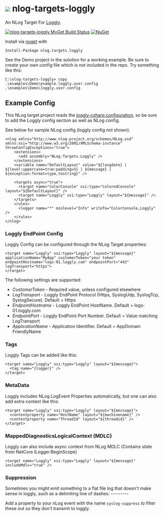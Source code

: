 # ![](https://raw.githubusercontent.com/joefitzgerald/nlog-targets-loggly/master/SolutionItems/NLoggly.png) nlog-targets-loggly #
An NLog Target For [Loggly](http://www.loggly.com). 

[![nlog-targets-loggly MyGet Build Status](https://www.myget.org/BuildSource/Badge/nlog-targets-loggly?identifier=01f46438-a7ab-49c7-ba53-5195726e0ec0)](https://www.myget.org/) [![NuGet](https://img.shields.io/nuget/v/NLog.Targets.Loggly.svg)](https://www.nuget.org/packages/NLog.Targets.Loggly) 

Install via [nuget](https://www.nuget.org/packages/NLog.Targets.Loggly/) with

	Install-Package nlog.targets.loggly

See the Demo project in the solution for a working example. 
Be sure to create your own config file which is not included in the repo. Try something like this:
	
	C:\nlog-targets-loggly> copy .\examples\Demo\example.loggly.user.config .\examples\Demo\loggly.user.config

## Example Config ##
This NLog target project reads the [loggly-csharp configuration](https://github.com/neutmute/loggly-csharp/), so be sure to add the Loggly config section as well as NLog config. 

See below for sample NLog config (loggly config not shown).

	<nlog xmlns="http://www.nlog-project.org/schemas/NLog.xsd" xmlns:xsi="http://www.w3.org/2001/XMLSchema-instance"  throwConfigExceptions="true">
		<extensions>
		  <add assembly="NLog.Targets.Loggly" />
		</extensions>
		<variable name="DefaultLayout" value="${longdate} | ${level:uppercase=true:padding=5} | ${message} | ${exception:format=type,tostring}" />
	
		<targets async="true">
		  <target name="ColorConsole" xsi:type="ColoredConsole" layout="${DefaultLayout}" />
		  <target name="Loggly" xsi:type="Loggly" layout="${message}" />
		</targets>
		<rules>
		  <logger name="*" minlevel="Info" writeTo="ColorConsole,Loggly" />
		</rules>
	</nlog>

### Loggly EndPoint Config
Loggly Config can be configured through the NLog Target properties:

	<target name="Loggly" xsi:type="Loggly" layout="${message}" applicationName="MyApp" customerToken="your token" endpointHostname="logs-01.loggly.com" endpointPort="443" logTransport="https">
	</target>

The following settings are supported:

- _CustomerToken_ - Required value, unless configured elsewhere
- _LogTransport_ - Loggly EndPoint Protocol (Https, SyslogUdp, SyslogTcp, SyslogSecure). Default = Https
- _EndpointHostname_ - Loggly EndPoint HostName. Default = logs-01.loggly.com
- _EndpointPort_ - Loggly EndPoint Port Number. Default = Value matching LogTransport
- _ApplicationName_ - Application Identifier. Default = AppDomain FriendlyName

### Tags

Loggly Tags can be added like this:

	<target name="Loggly" xsi:type="Loggly" layout="${message}">
	  <tag name="{logger}" />
	</target>

### MetaData

Loggly includes NLog LogEvent Properties automatically, but one can also add extra context like this:

	<target name="Loggly" xsi:type="Loggly" layout="${message}">
	  <contextproperty name="HostName" layout="${machinename}" />
	  <contextproperty name="ThreadId" layout="${threadid}" />
	</target>

### MappedDiagnosticsLogicalContext (MDLC)

Loggly can also include async context from NLog MDLC (Contains state from NetCore ILogger.BeginScope)

	<target name="Loggly" xsi:type="Loggly" layout="${message}" includeMdlc="true" />

### Suppression
Sometimes you might emit something to a flat file log that doesn't make sense in loggly, such as a delimiting line of dashes: ---------

Add a property to your nLog event with the name `syslog-suppress` to filter these out so they don't transmit to loggly.
